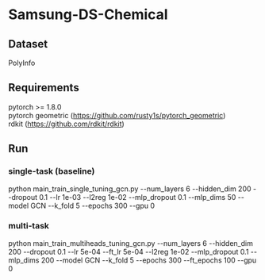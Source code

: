 # Samsung-DS-Chemical
## Dataset 
PolyInfo 

## Requirements
pytorch >= 1.8.0 \
pytorch geometric (https://github.com/rusty1s/pytorch_geometric) \
rdkit (https://github.com/rdkit/rdkit)

## Run
### single-task (baseline)
python main_train_single_tuning_gcn.py --num_layers 6 --hidden_dim 200 --dropout 0.1 --lr 1e-03 --l2reg 1e-02 --mlp_dropout 0.1 --mlp_dims 50 --model GCN --k_fold 5 --epochs 300 --gpu 0

### multi-task
python main_train_multiheads_tuning_gcn.py --num_layers 6 --hidden_dim 200 --dropout 0.1 --lr 5e-04 --ft_lr 5e-04 --l2reg 1e-02 --mlp_dropout 0.1 --mlp_dims 200 --model GCN --k_fold 5 --epochs 300 --ft_epochs 100 --gpu 0


